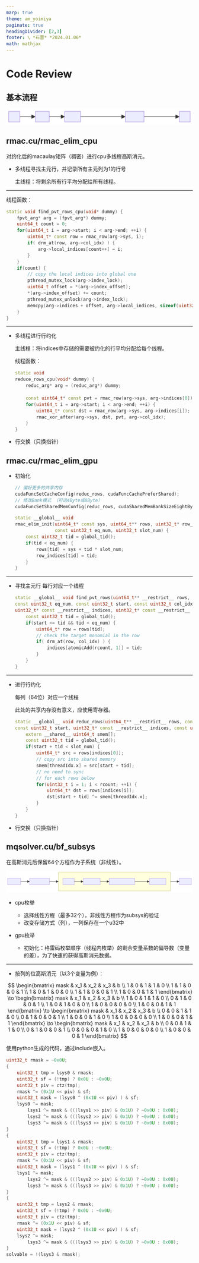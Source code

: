 ```yaml
---
marp: true
theme: am_yoimiya
paginate: true
headingDivider: [2,3]
footer: \ *石晋* *2024.01.06*
math: mathjax
---
```


# Code Review

<!-- _class: cover_a -->
<!-- _paginate: "" -->
<!-- _footer: "" -->

## 基本流程

![diagram](./MScThesis_2017_MQGPU_CR_marp_mmd-1.svg)

## rmac.cu/rmac_elim_cpu

对约化后的macaulay矩阵（稠密）进行cpu多线程高斯消元。

- 多线程寻找主元行，并记录所有主元列为1的行号

  主线程：将剩余所有行平均分配给所有线程。

---

  线程函数：

  ```c++
  static void find_pvt_rows_cpu(void* dummy) {
      fpvt_arg* arg = (fpvt_arg*) dummy;
      uint64_t count = 0;
      for(uint64_t i = arg->start; i < arg->end; ++i) {
          uint64_t* const row = rmac_row(arg->sys, i);
          if( drm_at(row, arg->col_idx) ) {
              arg->local_indices[count++] = i;
          }
      }
      if(count) {
          // copy the local indices into global one
          pthread_mutex_lock(arg->index_lock);
          uint64_t offset = *(arg->index_offset);
          *(arg->index_offset) += count;
          pthread_mutex_unlock(arg->index_lock);
          memcpy(arg->indices + offset, arg->local_indices, sizeof(uint32_t) * count);
      }
  }
  ```
  
---

- 多线程进行行约化

  主线程：将indices中存储的需要被约化的行平均分配给每个线程。

  线程函数：

  ```c++
  static void
  reduce_rows_cpu(void* dummy) {
      reduc_arg* arg = (reduc_arg*) dummy;
  
      const uint64_t* const pvt = rmac_row(arg->sys, arg->indices[0]);
      for(uint64_t i = arg->start; i < arg->end; ++i) {
          uint64_t* const dst = rmac_row(arg->sys, arg->indices[i]);
          rmac_xor_after(arg->sys, dst, pvt, arg->col_idx);
      }
  }
  ```

- 行交换（只换指针）

## rmac.cu/rmac_elim_gpu

- 初始化

  ```c++
  // 偏好更多的共享内存
  cudaFuncSetCacheConfig(reduc_rows, cudaFuncCachePreferShared);
  // 修改Bank模式 （可选4Byte或8Byte）
  cudaFuncSetSharedMemConfig(reduc_rows, cudaSharedMemBankSizeEightByte);
  ```

  ```c++
  static __global__ void
  rmac_elim_init(uint64_t* const sys, uint64_t** rows, uint32_t* row_indices,
                 const uint32_t eq_num, uint32_t slot_num) {
      const uint32_t tid = global_tid();
      if(tid < eq_num) {
          rows[tid] = sys + tid * slot_num;
          row_indices[tid] = tid;
      }
  }
  ```

---

- 寻找主元行
  每行对应一个线程

  ```c++
  static __global__ void find_pvt_rows(uint64_t** __restrict__ rows, 
  const uint32_t eq_num, const uint32_t start, const uint32_t col_idx, 
  uint32_t* const __restrict__ indices, uint32_t* const __restrict__ rcount) {
      const uint32_t tid = global_tid();
      if(start <= tid && tid < eq_num) {
          uint64_t* row = rows[tid];
          // check the target monomial in the row
          if( drm_at(row, col_idx) ) {
              indices[atomicAdd(rcount, 1)] = tid;
          }
      }
  }
  ```

---

- 进行行约化

  每列（64位）对应一个线程

  此处的共享内存没有意义，应使用寄存器。

  ```c++
  static __global__ void reduc_rows(uint64_t** __restrict__ rows, const uint32_t slot_num, 
  const uint32_t start, uint32_t* const __restrict__ indices, const uint32_t rcount) {
      extern __shared__ uint64_t smem[];
      const uint32_t tid = global_tid();
      if(start + tid < slot_num) {
          uint64_t* src = rows[indices[0]];
          // copy src into shared memory
          smem[threadIdx.x] = src[start + tid];
          // no need to sync
          // for each rows below
          for(uint32_t i = 1; i < rcount; ++i) {
              uint64_t* dst = rows[indices[i]];
              dst[start + tid] ^= smem[threadIdx.x];
          }
      }
  }
  ```

- 行交换（只换指针）

## mqsolver.cu/bf_subsys

在高斯消元后保留64个方程作为子系统（非线性）。

![diagram](./MScThesis_2017_MQGPU_CR_marp_mmd-2.svg)

- cpu枚举

  - 选择线性方程（最多32个），非线性方程作为subsys的验证
  - 改变存储方式（列），一列保存在一个u32中

- gpu枚举

  - 初始化：格雷码枚举顺序（线程内枚举）的剩余变量系数的偏导数（变量的差），为了快速的获得高斯消元数据。

---

- 按列的位高斯消元（以3个变量为例）：

$$
\begin{bmatrix}
mask & x_1 & x_2 & x_3 & b \\
1 & 0 & 1 & 1 & 0 \\
1 & 1 & 0 & 0 & 1 \\
1 & 0 & 1 & 0 & 0 \\
1 & 1 & 0 & 0 & 1 \\
1 & 0 & 0 & 1 & 1
\end{bmatrix}
\to
\begin{bmatrix}
mask & x_1 & x_2 & x_3 & b \\
1 & 0 & 1 & 1 & 0 \\
0 & 1 & 0 & 0 & 1 \\
1 & 0 & 1 & 0 & 0 \\
1 & 0 & 0 & 0 & 0 \\
1 & 0 & 0 & 1 & 1
\end{bmatrix}
\to
\begin{bmatrix}
mask & x_1 & x_2 & x_3 & b \\
0 & 0 & 1 & 1 & 0 \\
0 & 1 & 0 & 0 & 1 \\
1 & 0 & 0 & 1 & 0 \\
1 & 0 & 0 & 0 & 0 \\
1 & 0 & 0 & 1 & 1
\end{bmatrix}
\to
\begin{bmatrix}
mask & x_1 & x_2 & x_3 & b \\
0 & 0 & 1 & 1 & 0 \\
0 & 1 & 0 & 0 & 1 \\
0 & 0 & 0 & 1 & 0 \\
1 & 0 & 0 & 0 & 0 \\
1 & 0 & 0 & 0 & 1
\end{bmatrix}
$$

使用python生成的代码，通过include嵌入。

```c++
uint32_t rmask = ~0x0U;
{
    uint32_t tmp = lsys0 & rmask;
    uint32_t sf = (!tmp) ? 0x0U : ~0x0U;
    uint32_t piv = ctz(tmp);
    rmask ^= (0x1U << piv) & sf;
    uint32_t mask = (lsys0 ^ (0x1U << piv) ) & sf;
    lsys0 ^= mask;
        lsys1 ^= mask & (((lsys1 >> piv) & 0x1U) ? ~0x0U : 0x0U);
        lsys2 ^= mask & (((lsys2 >> piv) & 0x1U) ? ~0x0U : 0x0U);
        lsys3 ^= mask & (((lsys3 >> piv) & 0x1U) ? ~0x0U : 0x0U);
}
{
    uint32_t tmp = lsys1 & rmask;
    uint32_t sf = (!tmp) ? 0x0U : ~0x0U;
    uint32_t piv = ctz(tmp);
    rmask ^= (0x1U << piv) & sf;
    uint32_t mask = (lsys1 ^ (0x1U << piv) ) & sf;
    lsys1 ^= mask;
        lsys2 ^= mask & (((lsys2 >> piv) & 0x1U) ? ~0x0U : 0x0U);
        lsys3 ^= mask & (((lsys3 >> piv) & 0x1U) ? ~0x0U : 0x0U);
}
{
    uint32_t tmp = lsys2 & rmask;
    uint32_t sf = (!tmp) ? 0x0U : ~0x0U;
    uint32_t piv = ctz(tmp);
    rmask ^= (0x1U << piv) & sf;
    uint32_t mask = (lsys2 ^ (0x1U << piv) ) & sf;
    lsys2 ^= mask;
        lsys3 ^= mask & (((lsys3 >> piv) & 0x1U) ? ~0x0U : 0x0U);
}
solvable = !(lsys3 & rmask);
```
